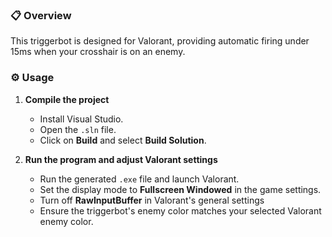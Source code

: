 ### 📋 Overview
This triggerbot is designed for Valorant, providing automatic firing under 15ms when your crosshair is on an enemy.

### ⚙️ Usage

1. **Compile the project**  
   - Install Visual Studio.  
   - Open the `.sln` file.  
   - Click on **Build** and select **Build Solution**.

2. **Run the program and adjust Valorant settings**  
   - Run the generated `.exe` file and launch Valorant.  
   - Set the display mode to **Fullscreen Windowed** in the game settings.
   - Turn off **RawInputBuffer** in Valorant's general settings
   - Ensure the triggerbot's enemy color matches your selected Valorant enemy color.
